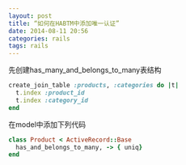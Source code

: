 ```yaml
---
layout: post
title: “如何在HABTM中添加唯一认证”
date: 2014-08-11 20:56
categories: rails
tags: rails
---
```


先创建has_many_and_belongs_to_many表结构

```ruby
create_join_table :products, :categories do |t|
  t.index :product_id
  t.index :category_id
end
```

在model中添加下列代码

```ruby
class Product < ActiveRecord::Base
  has_and_belongs_to_many, -> { uniq}
end
```
